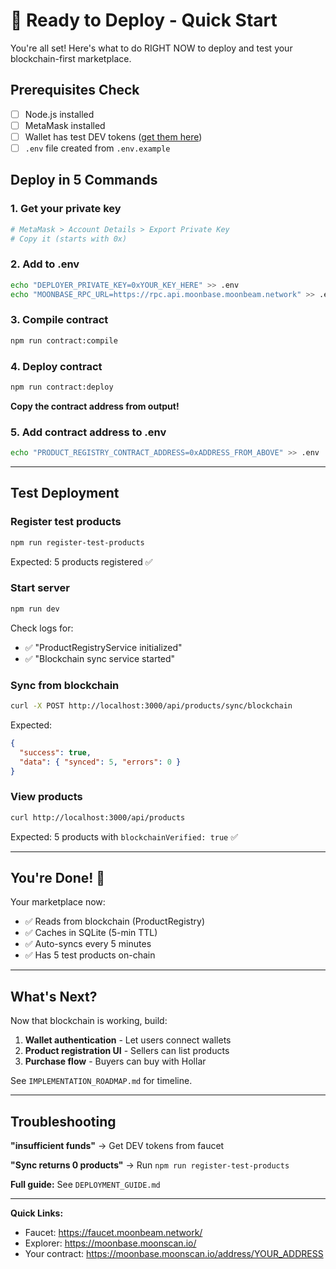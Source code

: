 # 🚀 Ready to Deploy - Quick Start

You're all set! Here's what to do RIGHT NOW to deploy and test your blockchain-first marketplace.

## Prerequisites Check

- [ ] Node.js installed
- [ ] MetaMask installed
- [ ] Wallet has test DEV tokens ([get them here](https://faucet.moonbeam.network/))
- [ ] `.env` file created from `.env.example`

## Deploy in 5 Commands

### 1. Get your private key

```bash
# MetaMask > Account Details > Export Private Key
# Copy it (starts with 0x)
```

### 2. Add to .env

```bash
echo "DEPLOYER_PRIVATE_KEY=0xYOUR_KEY_HERE" >> .env
echo "MOONBASE_RPC_URL=https://rpc.api.moonbase.moonbeam.network" >> .env
```

### 3. Compile contract

```bash
npm run contract:compile
```

### 4. Deploy contract

```bash
npm run contract:deploy
```

**Copy the contract address from output!**

### 5. Add contract address to .env

```bash
echo "PRODUCT_REGISTRY_CONTRACT_ADDRESS=0xADDRESS_FROM_ABOVE" >> .env
```

---

## Test Deployment

### Register test products

```bash
npm run register-test-products
```

Expected: 5 products registered ✅

### Start server

```bash
npm run dev
```

Check logs for:
- ✅ "ProductRegistryService initialized"
- ✅ "Blockchain sync service started"

### Sync from blockchain

```bash
curl -X POST http://localhost:3000/api/products/sync/blockchain
```

Expected:
```json
{
  "success": true,
  "data": { "synced": 5, "errors": 0 }
}
```

### View products

```bash
curl http://localhost:3000/api/products
```

Expected: 5 products with `blockchainVerified: true` ✅

---

## You're Done! 🎉

Your marketplace now:
- ✅ Reads from blockchain (ProductRegistry)
- ✅ Caches in SQLite (5-min TTL)
- ✅ Auto-syncs every 5 minutes
- ✅ Has 5 test products on-chain

---

## What's Next?

Now that blockchain is working, build:

1. **Wallet authentication** - Let users connect wallets
2. **Product registration UI** - Sellers can list products
3. **Purchase flow** - Buyers can buy with Hollar

See `IMPLEMENTATION_ROADMAP.md` for timeline.

---

## Troubleshooting

**"insufficient funds"** → Get DEV tokens from faucet

**"Sync returns 0 products"** → Run `npm run register-test-products`

**Full guide:** See `DEPLOYMENT_GUIDE.md`

---

**Quick Links:**
- Faucet: https://faucet.moonbeam.network/
- Explorer: https://moonbase.moonscan.io/
- Your contract: https://moonbase.moonscan.io/address/YOUR_ADDRESS
